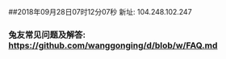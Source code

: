 ##2018年09月28日07时12分07秒 新址: 104.248.102.247
### 兔友常见问题及解答: https://github.com/wanggonging/d/blob/w/FAQ.md

